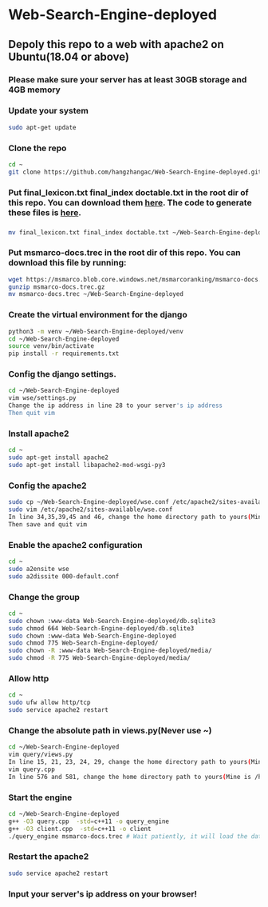 # Web-Search-Engine-deployed
## Depoly this repo to a web with apache2 on Ubuntu(18.04 or above)
### Please make sure your server has at least 30GB storage and 4GB memory
### Update your system
```bash
sudo apt-get update
```
### Clone the repo
```bash
cd ~
git clone https://github.com/hangzhangac/Web-Search-Engine-deployed.git
```
### Put final_lexicon.txt final_index doctable.txt in the root dir of this repo. You can download them [here](https://drive.google.com/drive/folders/1lnXNU-8MvvcwOaX4BzAvVrQvs8LMHnbI?usp=sharing). The code to generate these files is [here](https://github.com/hangzhangac/Web-Search-Engine).
###
```bash
mv final_lexicon.txt final_index doctable.txt ~/Web-Search-Engine-deployed
```

### Put msmarco-docs.trec in the root dir of this repo. You can download this file by running:
```bash
wget https://msmarco.blob.core.windows.net/msmarcoranking/msmarco-docs.trec.gz
gunzip msmarco-docs.trec.gz
mv msmarco-docs.trec ~/Web-Search-Engine-deployed
```
### Create the virtual environment for the django
```bash
python3 -m venv ~/Web-Search-Engine-deployed/venv
cd ~/Web-Search-Engine-deployed
source venv/bin/activate
pip install -r requirements.txt 
```
### Config the django settings.
```bash
cd ~/Web-Search-Engine-deployed
vim wse/settings.py
Change the ip address in line 28 to your server's ip address
Then quit vim
```
### Install apache2
```bash
cd ~
sudo apt-get install apache2
sudo apt-get install libapache2-mod-wsgi-py3
```
### Config the apache2
```bash
sudo cp ~/Web-Search-Engine-deployed/wse.conf /etc/apache2/sites-available
sudo vim /etc/apache2/sites-available/wse.conf
In line 34,35,39,45 and 46, change the home directory path to yours(Mine is /home/hangzhang)
Then save and quit vim
```
### Enable the apache2 configuration
```bash
cd ~
sudo a2ensite wse
sudo a2dissite 000-default.conf
```
### Change the group 
```bash
cd ~
sudo chown :www-data Web-Search-Engine-deployed/db.sqlite3
sudo chmod 664 Web-Search-Engine-deployed/db.sqlite3
sudo chown :www-data Web-Search-Engine-deployed
sudo chmod 775 Web-Search-Engine-deployed/
sudo chown -R :www-data Web-Search-Engine-deployed/media/
sudo chmod -R 775 Web-Search-Engine-deployed/media/
```

### Allow http
```bash
cd ~
sudo ufw allow http/tcp
sudo service apache2 restart
```

### Change the absolute path in views.py(Never use ~)
```bash
cd ~/Web-Search-Engine-deployed
vim query/views.py
In line 15, 21, 23, 24, 29, change the home directory path to yours(Mine is /home/hangzhang), then quit vim
vim query.cpp
In line 576 and 581, change the home directory path to yours(Mine is /home/hangzhang), then quit vim
```
### Start the engine
```bash
cd ~/Web-Search-Engine-deployed
g++ -O3 query.cpp  -std=c++11 -o query_engine
g++ -O3 client.cpp  -std=c++11 -o client
./query_engine msmarco-docs.trec # Wait patiently, it will load the data for 1-2 minutes:
```
### Restart the apache2
```bash
sudo service apache2 restart
```
### Input your server's ip address on your browser!
